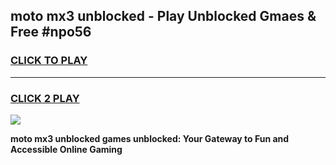 
## moto mx3 unblocked - Play Unblocked Gmaes & Free #npo56
<h3>
<a href="https://news.freeplayer.one?title=moto_mx3_unblocked&ref=24F">CLICK TO PLAY</a></h3>
<hr>

<h3>
<a href="https://news.freeplayer.one?title=moto_mx3_unblocked&ref=24F">CLICK 2 PLAY</a>
  
</h3>

<a href="https://news.freeplayer.one?title=moto_mx3_unblocked&ref=24F/"><img src="https://clearcache.store/games.png"></a>


**moto mx3 unblocked games unblocked: Your Gateway to Fun and Accessible Online Gaming**
